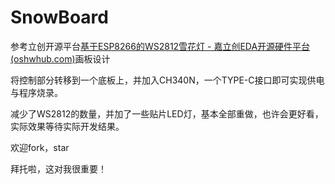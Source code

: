 # SnowBoard

参考立创开源平台[基于ESP8266的WS2812雪花灯 - 嘉立创EDA开源硬件平台 (oshwhub.com)](https://oshwhub.com/wywy/snow)画板设计

将控制部分转移到一个底板上，并加入CH340N，一个TYPE-C接口即可实现供电与程序烧录。

减少了WS2812的数量，并加了一些贴片LED灯，基本全部重做，也许会更好看，实际效果等待实际开发结果。

欢迎fork，star

拜托啦，这对我很重要！
